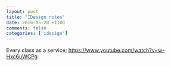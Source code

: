 ```yaml
---
layout: post
title: "IDesign notes"
date: 2016-05-20 +1100
comments: false
categories: ['idesign']
---
```


Every class as a service; https://www.youtube.com/watch?v=w-Hxc6uWCPg
